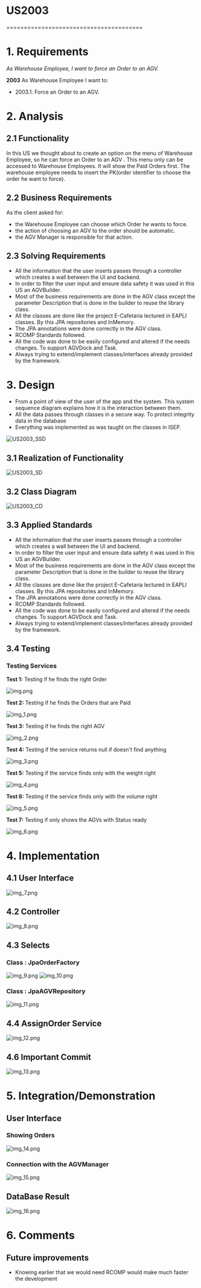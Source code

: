 # US2003
=======================================

# 1. Requirements

*As Warehouse Employee, I want to force an Order to an AGV.*

**2003** As Warehouse Employee I want to:

 - 2003.1. Force an Order to an AGV.
 
# 2. Analysis

## 2.1 Functionality

In this US we thought about to create an option on the menu of Warehouse Employee,
so he can force an Order to an AGV .
This menu only can be accessed to Warehouse Employees.
It will show the Paid Orders first.
The warehouse employee needs to insert the PK(order identifier to choose the order he want to force). 

## 2.2 Business Requirements
As the client asked for:
 - the Warehouse Employee can choose which Order he wants to force.
 - the action of choosing an AGV to the order should be automatic.
 - the AGV Manager is responsible for that action.


## 2.3 Solving Requirements

- All the information that the user inserts passes through a controller which creates a wall between the UI and backend.
- In order to filter the user input and ensure data safety it was used in this US an AGVBuilder.
- Most of the business requirements are done in the AGV class except the parameter Description
  that is done in the builder to reuse the library class.
- All the classes are done like the project E-Cafetaria lectured in EAPLI classes.
  By this JPA repositories and InMemory.
- The JPA annotations were done correctly in the AGV class.
- RCOMP Standards followed.
- All the code was done to be easily configured and altered if the needs changes. To support AGVDock and Task.
- Always trying to extend/implement classes/interfaces already provided by the framework.

# 3. Design

- From a point of view of the user of the app and the system. 
This system sequence diagram explains how it is the interaction between them.
- All the data passes through classes in a secure way. To protect integrity data in the database
- Everything was implemented as was taught on the classes in ISEP.

![US2003_SSD](US2003_SSD.svg)

## 3.1 Realization of Functionality

![US2003_SD](US2003_SD.svg)


## 3.2 Class Diagram

![US2003_CD](US2003_CD.svg)


## 3.3 Applied Standards

- All the information that the user inserts passes through a controller which creates a wall between the UI and backend.
- In order to filter the user input and ensure data safety it was used in this US an AGVBuilder.
- Most of the business requirements are done in the AGV class except the parameter Description
that is done in the builder to reuse the library class.
- All the classes are done like the project E-Cafetaria lectured in EAPLI classes.
By this JPA repositories and InMemory.
- The JPA annotations were done correctly in the AGV class.
- RCOMP Standards followed.
- All the code was done to be easily configured and altered if the needs changes. To support AGVDock and Task.
- Always trying to extend/implement classes/interfaces already provided by the framework.

## 3.4 Testing

### Testing Services

**Test 1:** Testing if he finds the right Order 

![img.png](img.png)

**Test 2:** Testing if he finds the Orders that are Paid

![img_1.png](img_1.png)

**Test 3:** Testing if he finds the right AGV

![img_2.png](img_2.png)

**Test 4:** Testing if the service returns null if doesn't find anything

![img_3.png](img_3.png)

**Test 5:** Testing if the service finds only with the weight right

![img_4.png](img_4.png)

**Test 6:** Testing if the service finds only with the volume right

![img_5.png](img_5.png)

**Test 7:** Testing if only shows the AGVs with Status ready

![img_6.png](img_6.png)

# 4. Implementation

## 4.1 User Interface

![img_7.png](img_7.png)

## 4.2 Controller 
![img_8.png](img_8.png)

## 4.3 Selects

### Class : JpaOrderFactory
![img_9.png](img_9.png)
![img_10.png](img_10.png)

### Class : JpaAGVRepository
![img_11.png](img_11.png)

## 4.4 AssignOrder Service
![img_12.png](img_12.png)

## 4.6 Important Commit
![img_13.png](img_13.png)

# 5. Integration/Demonstration

## User Interface
### Showing Orders
![img_14.png](img_14.png)
### Connection with the AGVManager
![img_15.png](img_15.png)

## DataBase Result
![img_16.png](img_16.png)
# 6. Comments

## Future improvements
-  Knowing earlier that we would need RCOMP would make much faster the development
